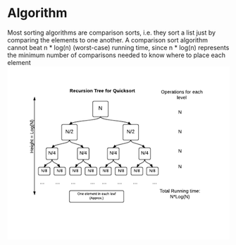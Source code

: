 # Algorithm
Most sorting algorithms are comparison sorts, i.e. they sort a list just by comparing the elements to one another. A comparison sort algorithm cannot beat <italic>n * log(n)</italic> (worst-case) running time, since <italic>n * log(n)</italic> represents the minimum number of comparisons needed to know where to place each element
<img src="./RecursionTree.png">

